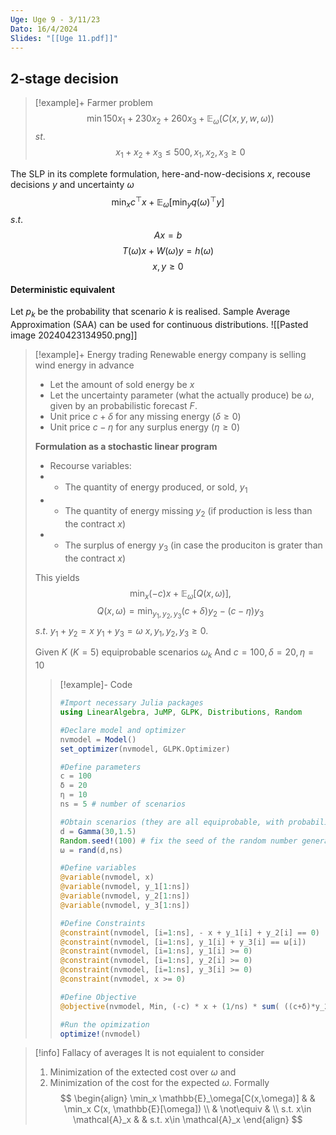 ```yaml
---
Uge: Uge 9 - 3/11/23
Dato: 16/4/2024
Slides: "[[Uge 11.pdf]]"
---
```

## 2-stage decision
>[!example]+ Farmer problem
>$$
>\min 150x_1+230x_2+260x_3+\mathbb{E}_\omega(C(x,y,w,\omega))
>$$
>$st.$
>$$
>x_1+x_2+x_3≤500, x_1,x_2,x_3≥0
>$$

The SLP in its complete formulation, here-and-now-decisions $x$, recouse decisions $y$ and uncertainty $\omega$
$$
\min_xc^\top x + \mathbb{E}_\omega[\min_yq(\omega)^\top y]
$$
$s.t.$
$$
Ax=b
$$
$$
T(\omega)x+W(\omega)y=h(\omega)
$$
$$
x,y≥0
$$
#### Deterministic equivalent
Let $p_k$ be the probability that scenario $k$ is realised. Sample Average Approximation (SAA) can be used for continuous distributions.
![[Pasted image 20240423134950.png]]

>[!example]+ Energy trading
>Renewable energy company is selling wind energy in advance
>+ Let the amount of sold energy be $x$
>+ Let the uncertainty parameter (what the actually produce) be $\omega$, given by an probabilistic forecast $F$.
>+ Unit price $c+\delta$ for any missing energy ($\delta≥0$)
>+ Unit price $c-\eta$ for any surplus energy ($\eta≥0$)
>
>**Formulation as a stochastic linear program**
>+ Recourse variables:
>+ + The quantity of energy produced, or sold, $y_1$
>+ + The quantity of energy missing $y_2$ (if production is less than the contract $x$)
>+ + The surplus of energy $y_3$ (in case the produciton is grater than the contract $x$)
>
>This yields
>$$
>\min_x (-c)x+\mathbb{E}_\omega[Q(x,\omega)],
>$$
>$$
>Q(x,\omega) = \min_{y_1,y_2,y_3}(c+\delta)y_2-(c-\eta)y_3
>$$
>$s.t.$
>$y_1+y_2 = x$
>$y_1+y_3=\omega$
>$x,y_1,y_2,y_3≥0$.
>
>Given $K$ ($K=5$) equiprobable scenarios $\omega_k$
>And $c=100, \delta=20, \eta=10$
>>[!example]- Code
>>```Julia
>>#Import necessary Julia packages
>>using LinearAlgebra, JuMP, GLPK, Distributions, Random
>>
>>#Declare model and optimizer
>>nvmodel = Model()
>>set_optimizer(nvmodel, GLPK.Optimizer)
>>
>>#Define parameters
>>c = 100
>>δ = 20
>>η = 10
>>ns = 5 # number of scenarios
>>
>>#Obtain scenarios (they are all equiprobable, with probability 1/ns)
>>d = Gamma(30,1.5)
>>Random.seed!(100) # fix the seed of the random number generator, to be sure we get the same
>>ω = rand(d,ns)
>>
>>#Define variables
>>@variable(nvmodel, x)
>>@variable(nvmodel, y_1[1:ns])
>>@variable(nvmodel, y_2[1:ns])
>>@variable(nvmodel, y_3[1:ns])
>>
>>#Define Constraints
>>@constraint(nvmodel, [i=1:ns], - x + y_1[i] + y_2[i] == 0)
>>@constraint(nvmodel, [i=1:ns], y_1[i] + y_3[i] == ω[i])
>>@constraint(nvmodel, [i=1:ns], y_1[i] >= 0)
>>@constraint(nvmodel, [i=1:ns], y_2[i] >= 0)
>>@constraint(nvmodel, [i=1:ns], y_3[i] >= 0)
>>@constraint(nvmodel, x >= 0)
>>
>>#Define Objective
>>@objective(nvmodel, Min, (-c) * x + (1/ns) * sum( ((c+δ)*y_2[i] - (c-η)*y_3[i]) for i in 1:ns))
>>
>>#Run the opimization
>>optimize!(nvmodel) 
>>```

>[!info] Fallacy of averages
>It is not equialent to consider
>1. Minimization of the extected cost over $\omega$ and
>2. Minimization of the cost for the expected $\omega$.
>Formally
>$$
>\begin{align}
>\min_x \mathbb{E}_\omega[C(x,\omega)] & & \min_x C(x, \mathbb{E}[\omega]) \\
>& \not\equiv & \\
>s.t. x\in \mathcal{A}_x & & s.t. x\in \mathcal{A}_x 
\end{align}
>$$
